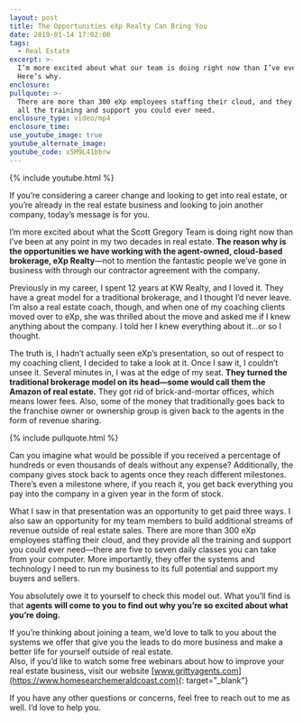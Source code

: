 ```yaml
---
layout: post
title: The Opportunities eXp Realty Can Bring You
date: 2019-01-14 17:02:00
tags:
  - Real Estate
excerpt: >-
  I’m more excited about what our team is doing right now than I’ve ever been.
  Here’s why.
enclosure:
pullquote: >-
  There are more than 300 eXp employees staffing their cloud, and they provide
  all the training and support you could ever need.
enclosure_type: video/mp4
enclosure_time:
use_youtube_image: true
youtube_alternate_image:
youtube_code: x5M9L41bbrw
---
```


{% include youtube.html %}

If you’re considering a career change and looking to get into real estate, or you’re already in the real estate business and looking to join another company, today’s message is for you. 

I’m more excited about what the Scott Gregory Team is doing right now than I’ve been at any point in my two decades in real estate. **The reason why is the opportunities we have working with the agent-owned, cloud-based brokerage, eXp Realty**—not to mention the fantastic people we’ve gone in business with through our contractor agreement with the company. 

Previously in my career, I spent 12 years at KW Realty, and I loved it. They have a great model for a traditional brokerage, and I thought I’d never leave. I’m also a real estate coach, though, and when one of my coaching clients moved over to eXp, she was thrilled about the move and asked me if I knew anything about the company. I told her I knew everything about it…or so I thought. 

The truth is, I hadn’t actually seen eXp’s presentation, so out of respect to my coaching client, I decided to take a look at it. Once I saw it, I couldn’t unsee it. Several minutes in, I was at the edge of my seat. **They turned the traditional brokerage model on its head—some would call them the Amazon of real estate.** They got rid of brick-and-mortar offices, which means lower fees. Also, some of the money that traditionally goes back to the franchise owner or ownership group is given back to the agents in the form of revenue sharing. 

{% include pullquote.html %}

Can you imagine what would be possible if you received a percentage of hundreds or even thousands of deals without any expense? Additionally, the company gives stock back to agents once they reach different milestones. There’s even a milestone where, if you reach it, you get back everything you pay into the company in a given year in the form of stock. 

What I saw in that presentation was an opportunity to get paid three ways. I also saw an opportunity for my team members to build additional streams of revenue outside of real estate sales. There are more than 300 eXp employees staffing their cloud, and they provide all the training and support you could ever need—there are five to seven daily classes you can take from your computer. More importantly, they offer the systems and technology I need to run my business to its full potential and support my buyers and sellers. 

You absolutely owe it to yourself to check this model out. What you’ll find is that **agents will come to you to find out why you’re so excited about what you’re doing.** 

If you’re thinking about joining a team, we’d love to talk to you about the systems we offer that give you the leads to do more business and make a better life for yourself outside of real estate.<br>Also, if you’d like to watch some free webinars about how to improve your real estate business, visit our website [www.grittyagents.com](https://www.homesearchemeraldcoast.com){: target="_blank"} 

If you have any other questions or concerns, feel free to reach out to me as well. I’d love to help you.